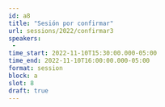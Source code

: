 ```yaml
---
id: a8
title: "Sesión por confirmar"
url: sessions/2022/confirmar3 
speakers:
 - 
time_start: 2022-11-10T15:30:00.000-05:00
time_end: 2022-11-10T16:00:00.000-05:00
format: session
block: a
slot: 8
draft: true
---
```


